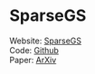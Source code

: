 # SparseGS

Website: [SparseGS](https://formycat.github.io/SparseGS-Real-Time-360-Sparse-View-Synthesis-using-Gaussian-Splatting/) \
Code: [Github](https://github.com/ForMyCat/SparseGS) \
Paper: [ArXiv](https://arxiv.org/abs/2312.00206) 